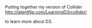 Putting together my version of Collider
http://latentflip.com/LearningD3/collider/

to learn more about D3.